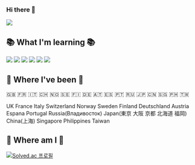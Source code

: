 ### Hi there 👋

<!--
**Partial02/Partial02** is a ✨ _special_ ✨ repository because its `README.md` (this file) appears on your GitHub profile.

Here are some ideas to get you started:

- 🔭 I’m currently working on ...
- 🌱 I’m currently learning ...
- 👯 I’m looking to collaborate on ...
- 🤔 I’m looking for help with ...
- 💬 Ask me about ...
- 📫 How to reach me: ...
- 😄 Pronouns: ...
- ⚡ Fun fact: ...
-->

<img src="https://capsule-render.vercel.app/api?type=waving&color=gradient&customColorList=1,7,10,10,10,20,24&height=300&section=header&text=Wie%20Gehts?&fontSize=90&fontAlign=60&animation=fadeIn" />

## 📚 What I'm learning 📚

<img src="https://img.shields.io/badge/Python-3776AB?style=plastic&logo=python&logoColor=white"/> <img src="https://img.shields.io/badge/pandas-150458?style=flat&logo=Pandas&logoColor=white"/> <img src="https://img.shields.io/badge/sklearn-F7931E?style=flat&logo=scikitlearn&logoColor=white"/> <img src="https://img.shields.io/badge/TensorFlow-FF6F00?style=flat&logo=Tensorflow&logoColor=white"/> <img src="https://img.shields.io/badge/C%20++-4B8BF5?style=plastic&logo=cplusplus&logoColor=white"/> <img src="https://img.shields.io/badge/MySQL-4479A1?style=plastic&logo=MySQL&logoColor=white"/>


## 🛫 Where I've been 🛫

🇬🇧 🇫🇷 🇮🇹 🇨🇭 🇳🇴 🇸🇪 🇫🇮 🇩🇪 🇦🇹 🇪🇸 🇵🇹 🇷🇺 🇯🇵 🇨🇳 🇸🇬 🇵🇭 🇹🇼

UK France Italy Switzerland Norway Sweden Finland Deutschland Austria Espana Portugal Russia(Владивосток) Japan(東京 大阪 京都 北海道 福岡) China(上海) Singapore Philippines Taiwan



## 🏅 Where am I 🏅

[![Solved.ac 프로필](http://mazassumnida.wtf/api/v2/generate_badge?boj=oyjgod02)](https://solved.ac/oyjgod02)
